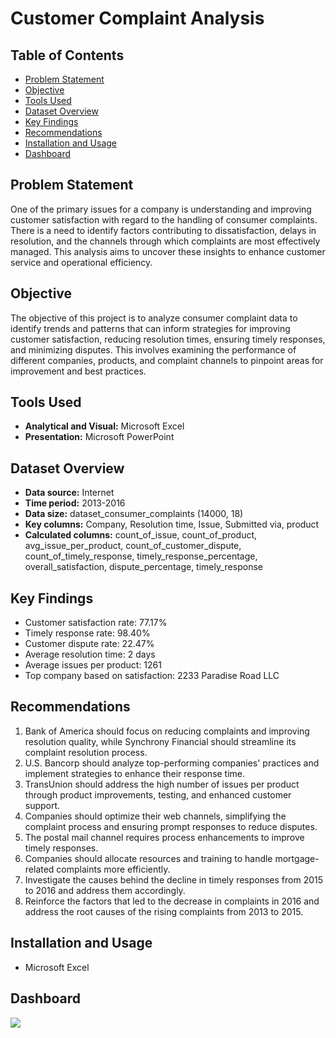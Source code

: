 # Customer Complaint Analysis

## Table of Contents
- [Problem Statement](#problem-statement)
- [Objective](#objective)
- [Tools Used](#tools-used)
- [Dataset Overview](#dataset-overview)
- [Key Findings](#key-findings)
- [Recommendations](#recommendations)
- [Installation and Usage](#installation-and-usage)
- [Dashboard](#dashboard)


## Problem Statement
One of the primary issues for a company is understanding and improving customer satisfaction with regard to the handling of consumer complaints. There is a need to identify factors contributing to dissatisfaction, delays in resolution, and the channels through which complaints are most effectively managed. This analysis aims to uncover these insights to enhance customer service and operational efficiency.

## Objective
The objective of this project is to analyze consumer complaint data to identify trends and patterns that can inform strategies for improving customer satisfaction, reducing resolution times, ensuring timely responses, and minimizing disputes. This involves examining the performance of different companies, products, and complaint channels to pinpoint areas for improvement and best practices.

## Tools Used
- **Analytical and Visual:** Microsoft Excel
- **Presentation:** Microsoft PowerPoint

## Dataset Overview
- **Data source:** Internet
- **Time period:** 2013-2016
- **Data size:** dataset_consumer_complaints (14000, 18)
- **Key columns:** Company, Resolution time, Issue, Submitted via, product
- **Calculated columns:** count_of_issue, count_of_product, avg_issue_per_product, count_of_customer_dispute, count_of_timely_response, timely_response_percentage, overall_satisfaction, dispute_percentage, timely_response

## Key Findings
- Customer satisfaction rate: 77.17%
- Timely response rate: 98.40%
- Customer dispute rate: 22.47%
- Average resolution time: 2 days
- Average issues per product: 1261
- Top company based on satisfaction: 2233 Paradise Road LLC

## Recommendations
1. Bank of America should focus on reducing complaints and improving resolution quality, while Synchrony Financial should streamline its complaint resolution process.
2. U.S. Bancorp should analyze top-performing companies' practices and implement strategies to enhance their response time.
3. TransUnion should address the high number of issues per product through product improvements, testing, and enhanced customer support.
4. Companies should optimize their web channels, simplifying the complaint process and ensuring prompt responses to reduce disputes.
5. The postal mail channel requires process enhancements to improve timely responses.
6. Companies should allocate resources and training to handle mortgage-related complaints more efficiently.
7. Investigate the causes behind the decline in timely responses from 2015 to 2016 and address them accordingly.
8. Reinforce the factors that led to the decrease in complaints in 2016 and address the root causes of the rising complaints from 2013 to 2015.

## Installation and Usage
- Microsoft Excel

## Dashboard
<img src="https://github.com/amanat-mahmud/customer_complaint_dashboard/blob/main/dashboard_ss.png">
